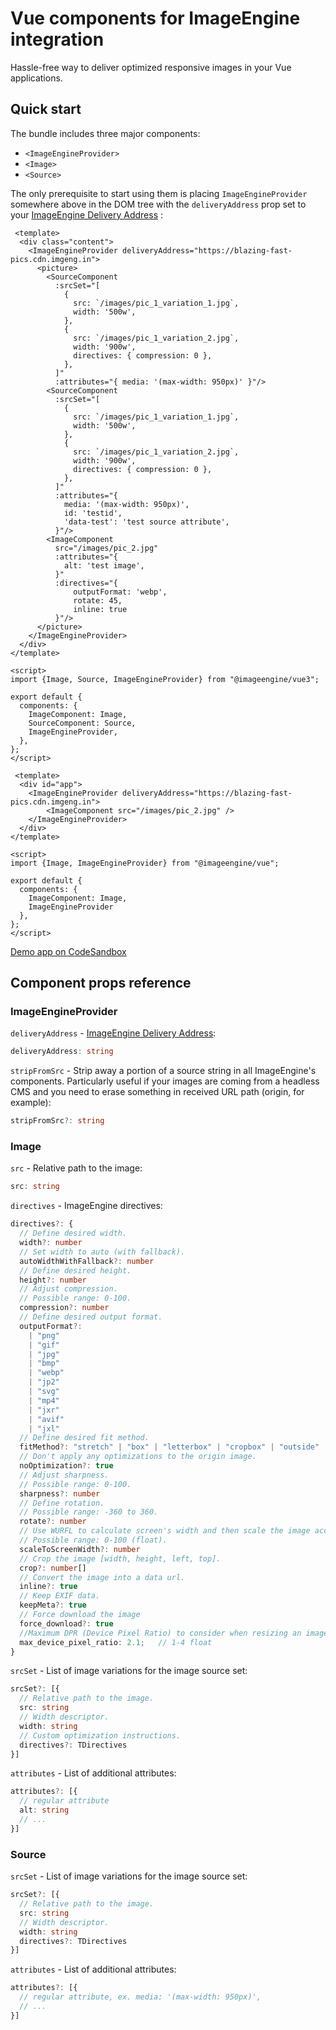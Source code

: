 # Vue components for ImageEngine integration

Hassle-free way to deliver optimized responsive images in your Vue applications.

## Quick start

The bundle includes three major components:

* `<ImageEngineProvider>`
* `<Image>`
* `<Source>`

The only prerequisite to start using them is placing `ImageEngineProvider` somewhere above in the DOM tree with the `deliveryAddress` prop set to your [ImageEngine Delivery Address](https://support.imageengine.io/hc/en-us/articles/360059238371-Quick-Start) :

```vue
 <template>
  <div class="content">
    <ImageEngineProvider deliveryAddress="https://blazing-fast-pics.cdn.imgeng.in">
      <picture>
        <SourceComponent
          :srcSet="[
            {
              src: `/images/pic_1_variation_1.jpg`,
              width: '500w',
            },
            {
              src: `/images/pic_1_variation_2.jpg`,
              width: '900w',
              directives: { compression: 0 },
            },
          ]"
          :attributes="{ media: '(max-width: 950px)' }"/>
        <SourceComponent
          :srcSet="[
            {
              src: `/images/pic_1_variation_1.jpg`,
              width: '500w',
            },
            {
              src: `/images/pic_1_variation_2.jpg`,
              width: '900w',
              directives: { compression: 0 },
            },
          ]"
          :attributes="{
            media: '(max-width: 950px)',
            id: 'testid',
            'data-test': 'test source attribute',
          }"/>
        <ImageComponent
          src="/images/pic_2.jpg"
          :attributes="{
            alt: 'test image',
          }"
          :directives="{
              outputFormat: 'webp',
              rotate: 45,
              inline: true
          }"/>
      </picture>
    </ImageEngineProvider>
  </div>
</template>

<script>
import {Image, Source, ImageEngineProvider} from "@imageengine/vue3";

export default {
  components: {
    ImageComponent: Image,
    SourceComponent: Source,
    ImageEngineProvider,
  },
};
</script>

```

```vue
 <template>
  <div id="app">
    <ImageEngineProvider deliveryAddress="https://blazing-fast-pics.cdn.imgeng.in">
        <ImageComponent src="/images/pic_2.jpg" />
    </ImageEngineProvider>
  </div>
</template>

<script>
import {Image, ImageEngineProvider} from "@imageengine/vue";

export default {
  components: {
    ImageComponent: Image,
    ImageEngineProvider
  },
};
</script>
```

[Demo app on CodeSandbox](https://codesandbox.io/s/elegant-panka-nc66jq)

## Component props reference

### ImageEngineProvider
`deliveryAddress` - [ImageEngine Delivery Address](https://support.imageengine.io/hc/en-us/articles/360059238371-Quick-Start):

```ts
deliveryAddress: string
```

`stripFromSrc` - Strip away a portion of a source string in all ImageEngine's components. Particularly useful if your images are coming from a headless CMS and you need to erase something in received URL path (origin, for example):

```ts
stripFromSrc?: string
```


### Image
`src` - Relative path to the image:

```ts
src: string
```

`directives` - ImageEngine directives:

```ts
directives?: {
  // Define desired width.
  width?: number
  // Set width to auto (with fallback).
  autoWidthWithFallback?: number
  // Define desired height.
  height?: number
  // Adjust compression.
  // Possible range: 0-100.
  compression?: number
  // Define desired output format.
  outputFormat?:
    | "png"
    | "gif"
    | "jpg"
    | "bmp"
    | "webp"
    | "jp2"
    | "svg"
    | "mp4"
    | "jxr"
    | "avif"
    | "jxl"
  // Define desired fit method.
  fitMethod?: "stretch" | "box" | "letterbox" | "cropbox" | "outside"
  // Don't apply any optimizations to the origin image.
  noOptimization?: true
  // Adjust sharpness.
  // Possible range: 0-100.
  sharpness?: number
  // Define rotation.
  // Possible range: -360 to 360.
  rotate?: number
  // Use WURFL to calculate screen's width and then scale the image accordingly.
  // Possible range: 0-100 (float).
  scaleToScreenWidth?: number
  // Crop the image [width, height, left, top].
  crop?: number[]
  // Convert the image into a data url.
  inline?: true
  // Keep EXIF data.
  keepMeta?: true
  // Force download the image
  force_download?: true
  //Maximum DPR (Device Pixel Ratio) to consider when resizing an image.
  max_device_pixel_ratio: 2.1;   // 1-4 float
}
```

`srcSet` - List of image variations for the image source set:

```ts
srcSet?: [{
  // Relative path to the image.
  src: string
  // Width descriptor.
  width: string
  // Custom optimization instructions.
  directives?: TDirectives
}]
```

`attributes` - List of additional attributes:

```ts
attributes?: [{
  // regular attribute
  alt: string
  // ...
}]
```


### Source
`srcSet` - List of image variations for the image source set:

```ts
srcSet?: [{
  // Relative path to the image.
  src: string
  // Width descriptor.
  width: string
  directives?: TDirectives
}]
```

`attributes` - List of additional attributes:

```ts
attributes?: [{
  // regular attribute, ex. media: '(max-width: 950px)',
  // ...
}]
```